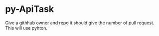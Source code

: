 # py-ApiTask
Give a githhub owner and repo it should give the number of pull request. This will use pyhton.
